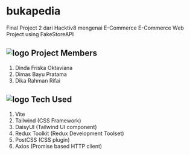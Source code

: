 # bukapedia
Final Project 2 dari Hacktiv8 mengenai E-Commerce
E-Commerce Web Project using FakeStoreAPI

## ![logo](https://github.githubassets.com/images/icons/emoji/unicode/1f465.png) Project Members
1. Dinda Friska Oktaviana
2. Dimas Bayu Pratama
3. Dika Rahman Rifai

## ![logo](https://github.githubassets.com/images/icons/emoji/unicode/1f680.png) Tech Used
1. Vite
2. Tailwind (CSS Framework)
3. DaisyUI (Tailwind UI component)
4. Redux Toolkit (Redux Development Toolset)
5. PostCSS (CSS plugin)
6. Axios (Promise based HTTP client)
